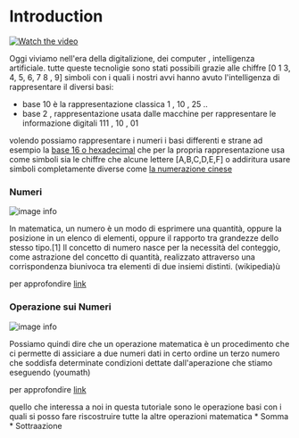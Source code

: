 # Introduction 
 

 [![Watch the video](https://img.youtube.com/vi/<VIDEO_ID>/hqdefault.jpg)](https://www.youtube.com/embed/<VIDEO_ID>)

Oggi viviamo nell'era della digitalizione, dei computer , intelligenza artificiale. tutte queste tecnoligie sono stati possibili grazie alle chiffre  [0 1 3, 4, 5, 6, 7 8 , 9]  simboli con i quali i nostri avvi hanno avuto l'intelligenza di rappresentare il diversi basi:
* base 10 è la rappresentazione classica 1 , 10 , 25 ..
* base 2 , rappresentazione usata dalle macchine per rappresentare le informazione digitali  111 , 10 , 01

volendo possiamo rappresentare i numeri i basi differenti e strane ad esempio la [base 16 o hexadecimal](https://en.wikipedia.org/wiki/Hexadecimal) che per la propria rappresentazione usa come simboli sia le chiffre che alcune lettere [A,B,C,D,E,F]   o addiritura usare simboli completamente diverse come [la numerazione cinese](https://it.wikipedia.org/wiki/Sistema_di_numerazione_cinese)

### Numeri 

![image info](https://best5.it/b5/wp-content/uploads/2015/12/Lorigine-dei-numeri2-800x400.jpg)

In matematica, un numero è un modo di esprimere una quantità, oppure la posizione in un elenco di elementi, oppure il rapporto tra grandezze dello stesso tipo.[1] Il concetto di numero nasce per la necessità del conteggio, come astrazione del concetto di quantità, realizzato attraverso una corrispondenza biunivoca tra elementi di due insiemi distinti. (wikipedia)ù

per approfondire [link](https://it.wikipedia.org/wiki/Numero)



### Operazione sui Numeri

![image info](https://www.elephango.com/images/RCLG/math-operations-10717.jpg)



Possiamo quindi dire che un operazione matematica è un procedimento che ci permette di assiciare a due numeri dati in certo ordine un terzo numero che soddisfa determinate condizioni dettate dall'aperazione che stiamo eseguendo  (youmath)

per approfondire [link](https://www.youmath.it/lezioni/algebra-elementare/lezioni-di-algebra-e-aritmetica-per-scuole-medie/1645-operazioni-tra-numeri-naturali.html)

quello che interessa a noi in questa tutoriale sono le operazione basi con i quali si posso fare riscostruire tutte la altre operazioni matematica 
    * Somma 
    * Sottraazione 